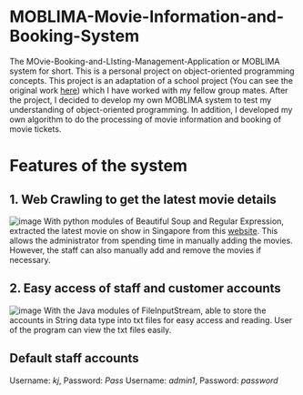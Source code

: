 # MOBLIMA-Movie-Information-and-Booking-System
The MOvie-Booking-and-LIsting-Management-Application or MOBLIMA system for short. This is a personal project on object-oriented programming concepts. This project is an adaptation of a school project (You can see the original work [here](https://github.com/wilsonteng97/MOBLIMA-An-Object-Oriented-Project-for-CZ2002)) which I have worked with my fellow group mates. After the project, I decided to develop my own MOBLIMA system to test my understanding of object-oriented programming. In addition, I developed my own algorithm to do the processing of movie information and booking of movie tickets.

# Features of the system

## 1. Web Crawling to get the latest movie details
![image](https://user-images.githubusercontent.com/48685014/72338616-d701c800-36ff-11ea-97e9-810751703ce6.png)
With python modules of Beautiful Soup and Regular Expression, extracted the latest movie on show in Singapore from this [website](http://www.cinemaonline.sg/movies/nowshowing.aspx). This allows the administrator from spending time in manually adding the movies. However, the staff can also manually add and remove the movies if necessary. 

## 2. Easy access of staff and customer accounts
![image](https://user-images.githubusercontent.com/48685014/72338966-7aeb7380-3700-11ea-9cb5-8d55ebbbac23.png)
With the Java modules of FileInputStream, able to store the accounts in String data type into txt files for easy access and reading. User of the program can view the txt files easily.

## Default staff accounts
Username: *kj*, Password: *Pass*
Username: *admin1*, Password: *password*

